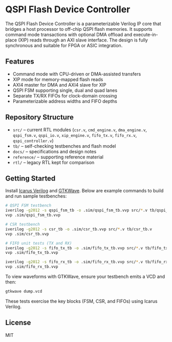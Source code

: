 # QSPI Flash Device Controller

The QSPI Flash Device Controller is a parameterizable Verilog IP core that bridges a host processor to off-chip QSPI flash memories. It supports command mode transactions with optional DMA offload and execute-in-place (XIP) reads through an AXI slave interface. The design is fully synchronous and suitable for FPGA or ASIC integration.

## Features
- Command mode with CPU-driven or DMA-assisted transfers
- XIP mode for memory-mapped flash reads
- AXI4 master for DMA and AXI4 slave for XIP
- QSPI FSM supporting single, dual and quad lanes
- Separate TX/RX FIFOs for clock-domain crossing
- Parameterizable address widths and FIFO depths

## Repository Structure
- `src/` – current RTL modules (`csr.v`, `cmd_engine.v`, `dma_engine.v`, `qspi_fsm.v`, `qspi_io.v`, `xip_engine.v`, `fifo_tx.v`, `fifo_rx.v`, `qspi_controller.v`)
- `tb/` – self-checking testbenches and flash model
- `docs/` – specifications and design notes
- `reference/` – supporting reference material
- `rtl/` – legacy RTL kept for comparison

## Getting Started
Install [Icarus Verilog](http://iverilog.icarus.com/) and [GTKWave](https://gtkwave.sourceforge.net/). Below are example commands to build and run sample testbenches:

```bash
# QSPI FSM testbench
iverilog -g2012 -s qspi_fsm_tb -o .sim/qspi_fsm_tb.vvp src/*.v tb/qspi_fsm_tb.v
vvp .sim/qspi_fsm_tb.vvp

# CSR testbench
iverilog -g2012 -s csr_tb -o .sim/csr_tb.vvp src/*.v tb/csr_tb.v
vvp .sim/csr_tb.vvp

# FIFO unit tests (TX and RX)
iverilog -g2012 -s fifo_tx_tb -o .sim/fifo_tx_tb.vvp src/*.v tb/fifo_tx_tb.v
vvp .sim/fifo_tx_tb.vvp

iverilog -g2012 -s fifo_rx_tb -o .sim/fifo_rx_tb.vvp src/*.v tb/fifo_rx_tb.v
vvp .sim/fifo_rx_tb.vvp
```

To view waveforms with GTKWave, ensure your testbench emits a VCD and then:

```bash
gtkwave dump.vcd
```

These tests exercise the key blocks (FSM, CSR, and FIFOs) using Icarus Verilog.

## License
MIT
